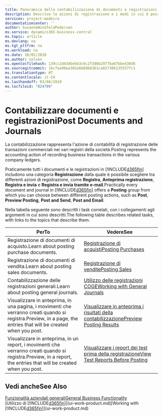 ```yaml
---
title: Panoramica della contabilizzazione di documenti e registrazioni | Documenti Microsoft
description: Descrive le azioni di registrazione e i modi in cui è possibile contabilizzare documenti e registrazioni.
services: project-madeira
documentationcenter: ''
author: SusanneWindfeldPedersen
ms.service: dynamics365-business-central
ms.topic: article
ms.devlang: na
ms.tgt_pltfrm: na
ms.workload: na
ms.date: 10/01/2018
ms.author: solsen
ms.openlocfilehash: 139cc2d43dbebb3c6c2f386b2977ba67bbe438d6
ms.sourcegitcommit: 1bcfaa99ea302e6b84b8361ca02730b135557fc1
ms.translationtype: HT
ms.contentlocale: it-CH
ms.lasthandoff: 03/08/2019
ms.locfileid: "824799"
---
```

# <a name="post-documents-and-journals"></a><span data-ttu-id="18cb5-103">Contabilizzare documenti e registrazioni</span><span class="sxs-lookup"><span data-stu-id="18cb5-103">Post Documents and Journals</span></span>
<span data-ttu-id="18cb5-104">La contabilizzazione rappresenta l'azione di contabilità di registrazione delle transazioni commerciali nei vari registri della società.</span><span class="sxs-lookup"><span data-stu-id="18cb5-104">Posting represents the accounting action of recording business transactions in the various company ledgers.</span></span>

<span data-ttu-id="18cb5-105">Praticamente tutti i documenti e le registrazioni in [!INCLUDE[d365fin](includes/d365fin_md.md)] includono una categoria **Registrazione** dalla quale è possibile scegliere tra differenti azioni di registrazione, come **Registra**, **Anteprima registrazione**, **Registra e invia** e **Registra e invia tramite e-mail**.</span><span class="sxs-lookup"><span data-stu-id="18cb5-105">Practically every document and journal in [!INCLUDE[d365fin](includes/d365fin_md.md)] offers a **Posting** group from which you can choose between different posting actions, such as **Post**, **Preview Posting**, **Post and Send**, **Post and Email**.</span></span>

<span data-ttu-id="18cb5-106">Nella tabella seguente sono descritti i task correlati, con i collegamenti agli argomenti in cui sono descritti.</span><span class="sxs-lookup"><span data-stu-id="18cb5-106">The following table describes related tasks, with links to the topics that describe them.</span></span>

| <span data-ttu-id="18cb5-107">Per</span><span class="sxs-lookup"><span data-stu-id="18cb5-107">To</span></span> | <span data-ttu-id="18cb5-108">Vedere</span><span class="sxs-lookup"><span data-stu-id="18cb5-108">See</span></span> |
| --- | --- |
| <span data-ttu-id="18cb5-109">Registrazione di documenti di acquisto.</span><span class="sxs-lookup"><span data-stu-id="18cb5-109">Learn about posting purchase documents.</span></span> |[<span data-ttu-id="18cb5-110">Registrazione di acquisti</span><span class="sxs-lookup"><span data-stu-id="18cb5-110">Posting Purchases</span></span>](ui-post-purchases.md) |
| <span data-ttu-id="18cb5-111">Registrazione di documenti di vendita.</span><span class="sxs-lookup"><span data-stu-id="18cb5-111">Learn about posting sales documents.</span></span> |[<span data-ttu-id="18cb5-112">Registrazione di vendite</span><span class="sxs-lookup"><span data-stu-id="18cb5-112">Posting Sales</span></span>](ui-post-sales.md) |
| <span data-ttu-id="18cb5-113">Contabilizzazione delle registrazioni generali.</span><span class="sxs-lookup"><span data-stu-id="18cb5-113">Learn about posting general journals.</span></span> |[<span data-ttu-id="18cb5-114">Utilizzo delle registrazioni COGE</span><span class="sxs-lookup"><span data-stu-id="18cb5-114">Working with General Journals</span></span>](ui-work-general-journals.md) |
| <span data-ttu-id="18cb5-115">Visualizzare in anteprima, in una pagina, i movimenti che verranno creati quando si registra.</span><span class="sxs-lookup"><span data-stu-id="18cb5-115">Preview, in a page, the entries that will be created when you post.</span></span> |[<span data-ttu-id="18cb5-116">Visualizzare in anteprima i risultati della contabilizzazione</span><span class="sxs-lookup"><span data-stu-id="18cb5-116">Preview Posting Results</span></span>](ui-how-preview-post-results.md) |
| <span data-ttu-id="18cb5-117">Visualizzare in anteprima, in un report, i movimenti che verranno creati quando si registra.</span><span class="sxs-lookup"><span data-stu-id="18cb5-117">Preview, in a report, the entries that will be created when you post.</span></span> |[<span data-ttu-id="18cb5-118">Visualizzare i report dei test prima della registrazione</span><span class="sxs-lookup"><span data-stu-id="18cb5-118">View Test Reports Before Posting</span></span>](ui-how-view-test-reports-posting.md) |

## <a name="see-also"></a><span data-ttu-id="18cb5-119">Vedi anche</span><span class="sxs-lookup"><span data-stu-id="18cb5-119">See Also</span></span>
[<span data-ttu-id="18cb5-120">Funzionalità aziendali generali</span><span class="sxs-lookup"><span data-stu-id="18cb5-120">General Business Functionality</span></span>](ui-across-business-areas.md)  
<span data-ttu-id="18cb5-121">[Utilizzo di [!INCLUDE[d365fin](includes/d365fin_md.md)]](ui-work-product.md)</span><span class="sxs-lookup"><span data-stu-id="18cb5-121">[Working with [!INCLUDE[d365fin](includes/d365fin_md.md)]](ui-work-product.md)</span></span>

